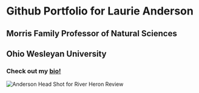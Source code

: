 # Github Portfolio for Laurie Anderson
## Morris Family Professor of Natural Sciences
## Ohio Wesleyan University
### Check out my [bio!](https://www.owu.edu/academics/departments-programs/biological-sciences-department/faculty-staff/laurel-j-anderson/)
![Anderson Head Shot for River Heron Review](https://github.com/user-attachments/assets/bf89b74d-6824-46df-8dff-0321c4f05c80 "Laurie Anderson hugging a tree")
